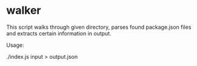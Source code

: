 # walker

This script walks through given directory, parses found package.json files and extracts certain information in output.

Usage:

./index.js input > output.json

